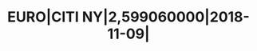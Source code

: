 ---
layout: asset
title: EURO|CITI NY|2,599060000|2018-11-09|                        
isin: US17325FAC23
---